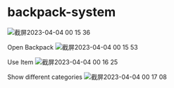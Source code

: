 # backpack-system

![截屏2023-04-04 00 15 36](https://user-images.githubusercontent.com/70104294/229685650-733e8f89-9428-4ac0-b6a1-282302226f7e.png)

Open Backpack
![截屏2023-04-04 00 15 53](https://user-images.githubusercontent.com/70104294/229685671-fda3b7da-1556-43bd-bf1a-0e4d2053ea89.png)

Use Item
![截屏2023-04-04 00 16 25](https://user-images.githubusercontent.com/70104294/229685729-98fe61f4-3759-4e67-9306-4e4222a1236b.png)

Show different categories
![截屏2023-04-04 00 17 08](https://user-images.githubusercontent.com/70104294/229685786-a125916a-b8fa-4254-935c-50ecd7a7b2e7.png)

